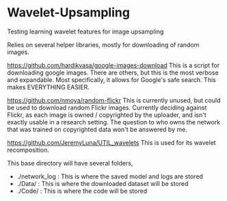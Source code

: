 # Wavelet-Upsampling
Testing learning wavelet features for image upsampling

Relies on several helper libraries, mostly for downloading of random images.

https://github.com/hardikvasa/google-images-download
This is a script for downloading google images. There are others, but this is the most verbose and expandable. Most specifically,
  it allows for Google's safe search. This makes EVERYTHING EASIER.
  
https://github.com/nmoya/random-flickr
This is currently unused, but could be used to download random Flickr images. Currently deciding against Flickr, as each image is owned /
  copyrighted by the uploader, and isn't exactly usable in a research setting. The question to who owns the network that was trained on 
  copyrighted data won't be answered by me.
  
https://github.com/JeremyLuna/UTIL_wavelets
This is used for its wavelet recomposition.

This base directory will have several folders, 
  - ./network_log : This is where the saved model and logs are stored
  - ./Data/       : This is where the downloaded dataset will be stored
  - ./Code/       : This is where the code will be stored
